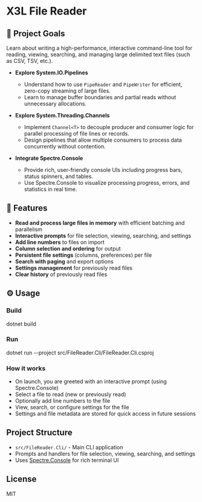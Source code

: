 ﻿# X3L File Reader

## 🎯 Project Goals  

Learn about writing a high-performance, interactive command-line tool for reading, viewing, searching, and managing large delimited text files (such as CSV, TSV, etc.).

- **Explore System.IO.Pipelines**
  - Understand how to use `PipeReader` and `PipeWriter` for efficient, zero-copy streaming of large files.
  - Learn to manage buffer boundaries and partial reads without unnecessary allocations.

- **Explore System.Threading.Channels**
  - Implement `Channel<T>` to decouple producer and consumer logic for parallel processing of file lines or records.
  - Design pipelines that allow multiple consumers to process data concurrently without contention.

- **Integrate Spectre.Console**
  - Provide rich, user-friendly console UIs including progress bars, status spinners, and tables.
  - Use Spectre.Console to visualize processing progress, errors, and statistics in real time.

## 📌 Features
- **Read and process large files in memory** with efficient batching and parallelism
- **Interactive prompts** for file selection, viewing, searching, and settings
- **Add line numbers** to files on import
- **Column selection and ordering** for output
- **Persistent file settings** (columns, preferences) per file
- **Search with paging** and export options
- **Settings management** for previously read files
- **Clear history** of previously read files

## ⚙️ Usage

### Build
dotnet build
### Run
dotnet run --project src/FileReader.Cli/FileReader.Cli.csproj
### How it works
- On launch, you are greeted with an interactive prompt (using Spectre.Console)
- Select a file to read (new or previously read)
- Optionally add line numbers to the file
- View, search, or configure settings for the file
- Settings and file metadata are stored for quick access in future sessions

## Project Structure
- `src/FileReader.Cli/` - Main CLI application
- Prompts and handlers for file selection, viewing, searching, and settings
- Uses [Spectre.Console](https://spectreconsole.net/) for rich terminal UI

## License
MIT